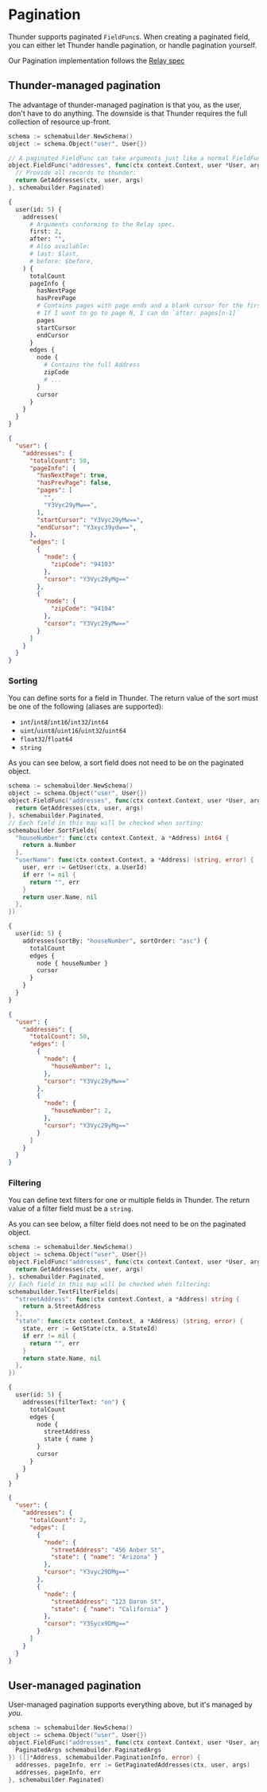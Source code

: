 # Pagination

Thunder supports paginated `FieldFunc`s. When creating a paginated field, you
can either let Thunder handle pagination, or handle pagination yourself.

Our Pagination implementation follows the [Relay spec](https://facebook.github.io/relay/docs/en/pagination-container.html)

## Thunder-managed pagination

The advantage of thunder-managed pagination is that you, as the user, don't have
to do anything. The downside is that Thunder requires the full collection of
resource up-front.

```go
schema := schemabuilder.NewSchema()
object := schema.Object("user", User{})

// A paginated FieldFunc can take arguments just like a normal FieldFunc
object.FieldFunc("addresses", func(ctx context.Context, user *User, args struct {}) ([]*Address, error) {
  // Provide all records to thunder:
  return GetAddresses(ctx, user, args)
}, schemabuilder.Paginated)
```

```graphql
{
  user(id: 5) {
    addresses(
      # Arguments conforming to the Relay spec.
      first: 2,
      after: "",
      # Also available:
      # last: $last,
      # before: $before,
    ) {
      totalCount
      pageInfo {
        hasNextPage
        hasPrevPage
        # Contains pages with page ends and a blank cursor for the first page
        # If I want to go to page N, I can do `after: pages[n-1]`
        pages
        startCursor
        endCursor
      }
      edges {
        node {
          # Contains the full Address
          zipCode
          # ...
        }
        cursor
      }
    }
  }
}
```

```json
{
  "user": {
    "addresses": {
      "totalCount": 50,
      "pageInfo": {
        "hasNextPage": true,
        "hasPrevPage": false,
        "pages": [
          "",
          "Y3Vyc29yMw==",
        ],
        "startCursor": "Y3Vyc29yMw==",
        "endCursor": "Y3xyc39ydw==",
      },
      "edges": [
        {
          "node": {
            "zipCode": "94103"
          },
          "cursor": "Y3Vyc29yMg=="
        },
        {
          "node": {
            "zipCode": "94104"
          },
          "cursor": "Y3Vyc29yMw=="
        }
      ]
    }
  }
}
```

### Sorting

You can define sorts for a field in Thunder. The return value of the sort must
be one of the following (aliases are supported):

- `int`/`int8`/`int16`/`int32`/`int64`
- `uint`/`uint8`/`uint16`/`uint32`/`uint64`
- `float32`/`float64`
- `string`

As you can see below, a sort field does not need to be on the paginated object.

```go
schema := schemabuilder.NewSchema()
object := schema.Object("user", User{})
object.FieldFunc("addresses", func(ctx context.Context, user *User, args struct {}) ([]*Address, error) {
  return GetAddresses(ctx, user, args)
}, schemabuilder.Paginated,
// Each field in this map will be checked when sorting:
schemabuilder.SortFields{
  "houseNumber": func(ctx context.Context, a *Address) int64 {
    return a.Number
  },
  "userName": func(ctx context.Context, a *Address) (string, error) {
    user, err := GetUser(ctx, a.UserId)
    if err != nil {
      return "", err
    }
    return user.Name, nil
  },
})
```

```graphql
{
  user(id: 5) {
    addresses(sortBy: "houseNumber", sortOrder: "asc") {
      totalCount
      edges {
        node { houseNumber }
        cursor
      }
    }
  }
}
```

```json
{
  "user": {
    "addresses": {
      "totalCount": 50,
      "edges": [
        {
          "node": {
            "houseNumber": 1,
          },
          "cursor": "Y3Vyc29yMw=="
        },
        {
          "node": {
            "houseNumber": 2,
          },
          "cursor": "Y3Vyc29yMg=="
        }
      ]
    }
  }
}
```

### Filtering

You can define text filters for one or multiple fields in Thunder.
The return value of a filter field must be a `string`.

As you can see below, a filter field does not need to be on the paginated object.

```go
schema := schemabuilder.NewSchema()
object := schema.Object("user", User{})
object.FieldFunc("addresses", func(ctx context.Context, user *User, args struct {}) ([]*Address, error) {
  return GetAddresses(ctx, user, args)
}, schemabuilder.Paginated,
// Each field in this map will be checked when filtering:
schemabuilder.TextFilterFields{
  "streetAddress": func(ctx context.Context, a *Address) string {
    return a.StreetAddress
  },
  "state": func(ctx context.Context, a *Address) (string, error) {
    state, err := GetState(ctx, a.StateId)
    if err != nil {
      return "", err
    }
    return state.Name, nil
  },
})
```

```graphql
{
  user(id: 5) {
    addresses(filterText: "on") {
      totalCount
      edges {
        node {
          streetAddress
          state { name }
        }
        cursor
      }
    }
  }
}
```

```json
{
  "user": {
    "addresses": {
      "totalCount": 2,
      "edges": [
        {
          "node": {
            "streetAddress": "456 Anber St",
            "state": { "name": "Arizona" }
          },
          "cursor": "Y3vyc29DMg=="
        },
        {
          "node": {
            "streetAddress": "123 Daron St",
            "state": { "name": "California" }
          },
          "cursor": "Y3Sycx9DMg=="
        }
      ]
    }
  }
}
```

## User-managed pagination

User-managed pagination supports everything above, but it's managed by _you_.

```go
schema := schemabuilder.NewSchema()
object := schema.Object("user", User{})
object.FieldFunc("addresses", func(ctx context.Context, user *User, args struct {
  PaginatedArgs schemabuilder.PaginatedArgs
}) ([]*Address, schemabuilder.PaginationInfo, error) {
  addresses, pageInfo, err := GetPaginatedAddresses(ctx, user, args)
  addresses, pageInfo, err
}, schemabuilder.Paginated)
```
